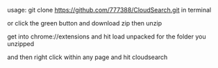 usage: git clone https://github.com/777388/CloudSearch.git in terminal

or click the green button and download zip then unzip

get into chrome://extensions and hit load unpacked for the folder you unzipped

and then right click within any page and hit cloudsearch
